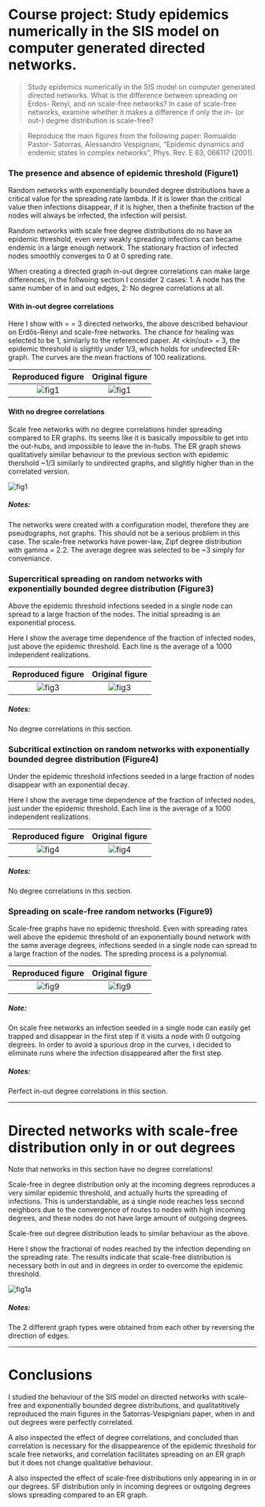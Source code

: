# Course project: Study epidemics numerically in the SIS model on computer generated directed networks.



> Study epidemics numerically in the SIS model on computer generated directed networks. What is the difference between spreading on Erdos- Renyi, and on scale-free networks? In case of scale-free networks, examine whether it makes a difference if only the in- (or out-) degree distribution is scale-free?

> Reproduce the main figures from the following paper: Romualdo Pastor- Satorras, Alessandro Vespignani, “Epidemic dynamics and endemic states in complex networks”, Phys. Rev. E 63, 066117 (2001). 


### The presence and absence of epidemic threshold (Figure1)

Random networks with exponentially bounded degree distributions have a critical value for the spreading rate lambda. If it is lower than the critical value then infections disappear, if it is higher, then a thefinite fraction of the nodes will always be infected, the infection will persist.

Random networks with scale free degree distributions do no have an epidemic threshold, even very weakly spreading infections can became endemic in a large enough network. The stationary fraction of infected nodes smoothly converges to 0 at 0 spreding rate.

When creating a directed graph in-out degree correlations can make large differences, in the follwoing section I consider 2 cases: 1. A node has the same number of in and out edges, 2: No degree correlations at all.

#### With in-out degree correlations

Here I show with <kin> = <kout> = 3 directed networks, the above described behaviour on Erdős-Rényi and scale-free networks. The chance for healing was selected to be 1, similarly to the referenced paper. At <kin/out> = 3, the epidemic threshold is slightly under 1/3, which holds for undirected ER-graph. The curves are the mean fractions of 100 realizations.

Reproduced figure            |  Original figure
:-------------------------:|:-------------------------:
![fig1](figs/fig1.png) | ![fig1](original_figs/fig1.png)  

#### With no dregree correlations


Scale free networks with no degree correlations hinder spreading compared to ER graphs. Its seems like it is basically impossible to get into the out-hubs, and impossible to leave the in-hubs.
The ER graph shows qualitatively similar behaviour to the previous section with epidemic thershold ~1/3 similarly to undirected graphs, and slightly higher than in the correlated version.

![fig1](figs/fig1_nocorr.png)

##### Notes: 
The networks were created with a configuration model, therefore they are pseudographs, not graphs. This should not be a serious problem in this case. The scale-free networks have power-law, Zipf degree distribution with gamma = 2.2. The average degree was selected to be ~3 simply for conveniance. 


### Supercritical spreading on random networks with exponentially bounded degree distribution (Figure3)

Above the epidemic threshold infections seeded in a single node can spread to a large fraction of the nodes. The initial spreading is an exponential process. 

Here I show the average time dependence of the fraction of infected nodes, just above the epidemic threshold. Each line is the average of a 1000 independent realizations.

Reproduced figure            |  Original figure
:-------------------------:|:-------------------------:
![fig3](figs/fig3_final.png) | ![fig3](original_figs/fig3.png)  

##### Notes:
No degree correlations in this section.


### Subcritical extinction on random networks with exponentially bounded degree distribution (Figure4)

Under the epidemic threshold infections seeded in a large fraction of nodes disappear with an exponential decay.

Here I show the average time dependence of the fraction of infected nodes, just under the epidemic threshold. Each line is the average of a 1000 independent realizations.


Reproduced figure            |  Original figure
:-------------------------:|:-------------------------:
![fig4](figs/fig4_final.png) |  ![fig4](original_figs/fig4.png)  

##### Notes:
No degree correlations in this section.

### Spreading on scale-free random networks (Figure9)

Scale-free graphs have no epidemic threshold. Even with spreading rates well above the epidemic threshold of an exponentially bound network with the same average degrees, infections seeded in a single node can spread to a large fraction of the nodes. The spreding process is a polynomial.



Reproduced figure            |  Original figure
:-------------------------:|:-------------------------:
![fig9](figs/fig9_final.png) |  ![fig9](original_figs/fig9.png)  


##### Note:
On scale free networks an infection seeded in a single node can easily get trapped and disappear in the first step if it visits a node with 0 outgoing degrees. In order to avoid a spurious drop in the curves, i decided to eliminate runs where the infection disappeared after the first step.

##### Notes:
Perfect in-out degree correlations in this section.

---

# Directed networks with scale-free distribution only in or out degrees

Note that networks in this section have no degree correlations! 

Scale-free in degree distribution only at the incoming degrees reproduces a very similar epidemic threshold, and actually hurts the spreading of infections. This is understandable, as a single node reaches less second neighbors due to the convergence of routes to nodes with high incoming degrees, and these nodes do not have large amount of outgoing degrees.

Scale-free out degree distribution leads to similar behaviour as the above.

Here I show the fractional of nodes reached by the infection depending on the spreading rate.
The results indicate that scale-free distribution is necessary both in out and in degrees in order to overcome the epidemic threshold.


![fig1a](figs/fig1b_rev.png)

##### Notes:
The 2 different graph types were obtained from each other by reversing the direction of edges.

---

# Conclusions


I studied the behaviour of the SIS model on directed networks with scale-free and exponentially bounded degree distributions, and qualitatitively reproduced the main figures in the Satorras-Vespigniani paper, when in and out degrees were perfectly correlated.

A also inspected the effect of degree correlations, and concluded than correlation is necessary for the disappearence of the epidemic threshold for scale free networks, and correlation facilitates spreading on an ER graph but it does not change qualitative behaviour.

A also inspected the effect of scale-free distributions only appearing in in or our degrees.  SF distribution only in incoming degrees or outgoing degrees slows spreading compared to an ER graph.
